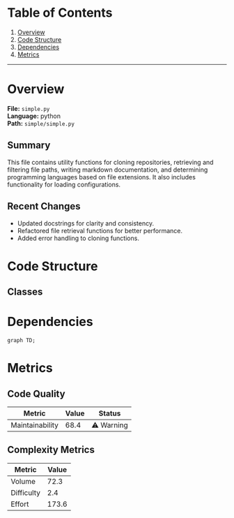 # Table of Contents

1. [Overview](#overview)
2. [Code Structure](#code-structure)
3. [Dependencies](#dependencies)
4. [Metrics](#metrics)

---

# Overview

**File:** `simple.py`  
**Language:** python  
**Path:** `simple/simple.py`  

## Summary

This file contains utility functions for cloning repositories, retrieving and filtering file paths, writing markdown documentation, and determining programming languages based on file extensions. It also includes functionality for loading configurations.

## Recent Changes

- Updated docstrings for clarity and consistency.
- Refactored file retrieval functions for better performance.
- Added error handling to cloning functions.


# Code Structure

## Classes

# Dependencies

```mermaid
graph TD;
```

# Metrics

## Code Quality

| Metric | Value | Status |
|--------|-------|--------|
| Maintainability | 68.4 | ⚠️ Warning |
## Complexity Metrics

| Metric | Value |
|--------|--------|
| Volume | 72.3 |
| Difficulty | 2.4 |
| Effort | 173.6 |